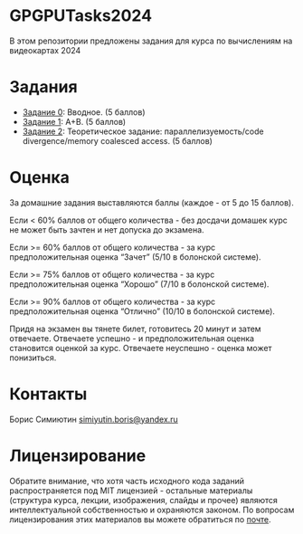 # GPGPUTasks2024
В этом репозитории предложены задания для курса по вычислениям на видеокартах 2024

Задания
======

- [Задание 0](https://github.com/GPGPUCourse/GPGPUTasks2024/tree/task00): Вводное. (5 баллов)
- [Задание 1](https://github.com/GPGPUCourse/GPGPUTasks2024/tree/task01): A+B. (5 баллов)
- [Задание 2](https://github.com/GPGPUCourse/GPGPUTasks2024/tree/task02): Теоретическое задание: параллелизуемость/code divergence/memory coalesced access. (5 баллов)


Оценка
======

За домашние задания выставляются баллы (каждое - от 5 до 15 баллов).

Если <  60% баллов от общего количества - без досдачи домашек курс не может быть зачтен и нет допуска до экзамена.

Если >= 60% баллов от общего количества - за курс предположительная оценка “Зачет” (5/10 в болонской системе).

Если >= 75% баллов от общего количества - за курс предположительная оценка “Хорошо” (7/10 в болонской системе).

Если >= 90% баллов от общего количества - за курс предположительная оценка “Отлично” (10/10 в болонской системе).

Придя на экзамен вы тянете билет, готовитесь 20 минут и затем отвечаете. Отвечаете успешно - и предположительная оценка становится оценкой за курс. Отвечаете неуспешно - оценка может понизиться.

Контакты
======
Борис Симиютин simiyutin.boris@yandex.ru  


Лицензирование
======

Обратите внимание, что хотя часть исходного кода заданий распространяется под MIT лицензией - остальные материалы (структура курса, лекции, изображения, слайды и прочее) являются интеллектуальной собственностью и охраняются законом. По вопросам лицензирования этих материалов вы можете обратиться по [почте](mailto:PolarHare@gmail.com).
